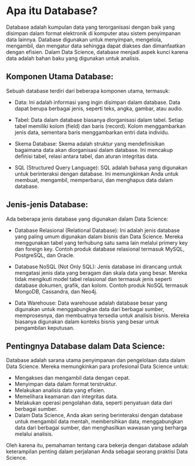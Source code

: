 # Apa itu Database?

Database adalah kumpulan data yang terorganisasi dengan baik yang disimpan dalam format elektronik di komputer atau sistem penyimpanan data lainnya. Database digunakan untuk menyimpan, mengelola, mengambil, dan mengatur data sehingga dapat diakses dan dimanfaatkan dengan efisien. Dalam Data Science, database menjadi aspek kunci karena data adalah bahan baku yang digunakan untuk analisis.

## Komponen Utama Database:

Sebuah database terdiri dari beberapa komponen utama, termasuk:

- Data: Ini adalah informasi yang ingin disimpan dalam database. Data dapat berupa berbagai jenis, seperti teks, angka, gambar, atau audio.

- Tabel: Data dalam database biasanya diorganisasi dalam tabel. Setiap tabel memiliki kolom (field) dan baris (record). Kolom menggambarkan jenis data, sementara baris menggambarkan entri data individu.

- Skema Database: Skema adalah struktur yang mendefinisikan bagaimana data akan diorganisasi dalam database. Ini mencakup definisi tabel, relasi antara tabel, dan aturan integritas data.

- SQL (Structured Query Language): SQL adalah bahasa yang digunakan untuk berinteraksi dengan database. Ini memungkinkan Anda untuk membuat, mengambil, memperbarui, dan menghapus data dalam database.

## Jenis-jenis Database:

Ada beberapa jenis database yang digunakan dalam Data Science:

- Database Relasional (Relational Database): Ini adalah jenis database yang paling umum digunakan dalam bisnis dan Data Science. Mereka menggunakan tabel yang terhubung satu sama lain melalui primery key dan foreign key. Contoh produk database relasional termasuk MySQL, PostgreSQL, dan Oracle.

- Database NoSQL (Not Only SQL): Jenis database ini dirancang untuk mengatasi jenis data yang beragam dan skala data yang besar. Mereka tidak mengikuti model tabel relasional dan termasuk jenis seperti database dokumen, grafik, dan kolom. Contoh produk NoSQL termasuk MongoDB, Cassandra, dan Neo4j.

- Data Warehouse: Data warehouse adalah database besar yang digunakan untuk menggabungkan data dari berbagai sumber, memprosesnya, dan membuatnya tersedia untuk analisis bisnis. Mereka biasanya digunakan dalam konteks bisnis yang besar untuk pengambilan keputusan.

## Pentingnya Database dalam Data Science:

Database adalah sarana utama penyimpanan dan pengelolaan data dalam Data Science. Mereka memungkinkan para profesional Data Science untuk:

- Mengakses dan mengambil data dengan cepat.
- Menyimpan data dalam format terstruktur.
- Melakukan analisis data yang efisien.
- Memelihara keamanan dan integritas data.
- Melakukan operasi pengolahan data, seperti penyatuan data dari berbagai sumber.
- Dalam Data Science, Anda akan sering berinteraksi dengan database untuk mengambil data mentah, membersihkan data, menggabungkan data dari berbagai sumber, dan menghasilkan wawasan yang berharga melalui analisis.

Oleh karena itu, pemahaman tentang cara bekerja dengan database adalah keterampilan penting dalam perjalanan Anda sebagai seorang praktisi Data Science.
